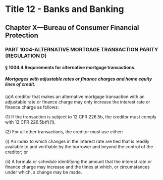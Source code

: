 
# Title 12 - Banks and Banking
## Chapter X—Bureau of Consumer Financial Protection
### PART 1004-ALTERNATIVE MORTGAGE TRANSACTION PARITY (REGULATION D)
#### § 1004.4 Requirements for alternative mortgage transactions.
##### Mortgages with adjustable rates or finance charges and home equity lines of credit.

(a)A creditor that makes an alternative mortgage transaction with an adjustable rate or finance charge may only increase the interest rate or finance charge as follows:

(1) If the transaction is subject to 12 CFR 226.5b, the creditor must comply with 12 CFR 226.5b(f)(1).

(2) For all other transactions, the creditor must use either:

(i) An index to which changes in the interest rate are tied that is readily available to and verifiable by the borrower and beyond the control of the creditor; or

(ii) A formula or schedule identifying the amount that the interest rate or finance charge may increase and the times at which, or circumstances under which, a change may be made.
